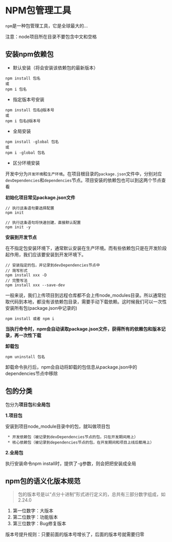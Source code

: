 # NPM包管理工具

`npm`是一种包管理工具，它是全球最大的...

注意：node项目所在目录不要包含中文和空格

## 安装npm依赖包

- 默认安装（将会安装该依赖包的最新版本）

```
npm install 包名
或
npm i 包名
```

- 指定版本号安装

```
npm install 包名@版本号
或
npm i 包名@版本号
```

- 全局安装

```
npm install -global 包名
或
npm i -global 包名
```

- 区分环境安装

开发中分为`开发环境`和`生产环境`。在项目根目录的`package.json`文件中，分别对应`devDependencies`和`dependencies`节点。项目安装的依赖包也可以到这两个节点查看

**初始化项目常见package.json文件**

```
// 执行这条语句要选择配置
npm init

// 执行这条语句将快速创建，直接默认配置
npm init -y
```

**安装到开发节点**

在不指定包安装环境下，通常默认安装在生产环境。而有些依赖包只是在开发阶段起作用，我们应该要安装到开发环境下。

```
// 安装指定的包，并记录到devDependencies节点中
// 简写形式
npm install xxx -D
// 完整写法
npm install xxx --save-dev
```



一般来说，我们上传项目到远程仓库都不会上传node_modules目录。所以通常拉取代码到本地，都没有该依赖包目录，需要手动下载依赖。这时候我们可以一次性安装所有包(package.json中记录的)

```
npm install 或者 npm i
```

**当执行命令时，npm会自动读取package.json文件，获得所有的依赖包和版本记录，再一次性下载** 



**卸载包**

```
npm uninstall 包名
```

卸载命令执行后，npm会自动将卸载的包信息从package.json中的dependencies节点中移除



## 包的分类

包分为**项目包**和**全局包**

**1.项目包**

安装到项目node_module目录中的包，就叫做项目包

     * 开发依赖包（被记录到devDependencies节点的包，只在开发期间用上）
     * 核心依赖包（被记录到dependencies节点的包，在开发期间和项目上线后都用上）

**2.全局包**

执行安装命令npm install时，提供了-g参数，则会把把安装成全局



## npm包的语义化版本规范

> 包的版本号是以“点分十进制”形式进行定义的，总共有三部分数字组成，如2.24.0

1. 第一位数字：大版本
2. 第二位数字：功能版本
3. 第三位数字：Bug修复版本

版本号提升规则：只要前面的版本号增长了，后面的版本号就需要归零

